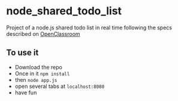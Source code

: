 # node_shared_todo_list

Project of a node.js shared todo list in real time following the specs described on [OpenClassroom](http://exercices.openclassrooms.com/assessment/99?id=1056721&slug=des-applications-ultra-rapides-avec-node-js&login=7381124&tk=47688cd8570a83f3203edd6be4ec7295&sbd=2016-02-01&sbdtk=fa78d6dd3126b956265a25af9b322d55)

## To use it

- Download the repo
- Once in it `npm install`
- then `node app.js`
- open several tabs at `localhost:8080`
- have fun
